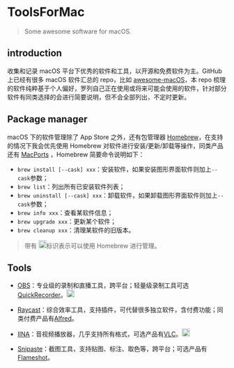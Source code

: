 # ToolsForMac

> Some awesome software for macOS.

## introduction

收集和记录 macOS 平台下优秀的软件和工具，以开源和免费软件为主。GitHub 上已经有很多 macOS 软件汇总的 repo，比如 [awesome-macOS](https://github.com/iCHAIT/awesome-macOS)，本 repo 梳理的软件纯粹基于个人偏好，罗列自己正在使用或将来可能会使用的软件，针对部分软件有同类选择的会进行简要说明，但不会全部列出，不定时更新。

## Package manager

macOS 下的软件管理除了 App Store 之外，还有包管理器 [Homebrew](https://brew.sh/)，在支持的情况下我会优先使用 Homebrew 对软件进行安装/更新/卸载等操作，同类产品还有 [MacPorts](https://www.macports.org/index.php) ，Homebrew 简要命令说明如下：

- `brew install [--cask] xxx`：安装软件，如果安装图形界面软件则加上`--cask`参数；
- `brew list`：列出所有已安装软件列表；
- `brew uninstall [--cask] xxx`：卸载软件，如果卸载图形界面软件则加上`--cask`参数；
- `brew info xxx`：查看某软件信息；
- `brew upgrade xxx`：更新某个软件；
- `brew cleanup xxx`：清理某软件的旧版本。

> 带有 <img width = "18" height = "18" src="https://raw.githubusercontent.com/holyshell/ToolsForMac/72231dbe1542e83550656097a8a9463504255b5c/media/homebrew.svg">标识表示可以使用 Homebrew 进行管理。

## Tools

- [OBS](https://obsproject.com/)：专业级的录制和直播工具，跨平台；轻量级录制工具可选 [QuickRecorder](https://github.com/lihaoyun6/QuickRecorder)。<img width = "18" height = "18" src="https://raw.githubusercontent.com/holyshell/ToolsForMac/72231dbe1542e83550656097a8a9463504255b5c/media/homebrew.svg">

- [Raycast](https://www.raycast.com)：综合效率工具，支持插件，可代替很多独立软件，含付费功能；同类付费产品有[Alfred](https://www.alfredapp.com/)。

- [IINA](https://iina.io/)：音视频播放器，几乎支持所有格式，可选产品有[VLC](https://www.videolan.org/vlc/)。<img width = "18" height = "18" src="https://raw.githubusercontent.com/holyshell/ToolsForMac/72231dbe1542e83550656097a8a9463504255b5c/media/homebrew.svg">

- [Snipaste](https://zh.snipaste.com/)：截图工具，支持贴图、标注、取色等，跨平台；可选产品有 [Flameshot](https://flameshot.org/)。

